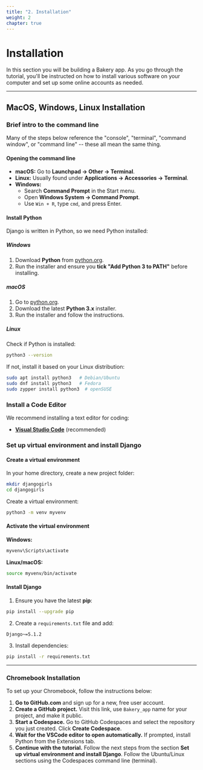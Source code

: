 ```yaml
---
title: "2. Installation"
weight: 2
chapter: true
---
```


# Installation

In this section you will be building a Bakery app. As you go through the tutorial, you'll be instructed on how to install various software on your computer and set up some online accounts as needed.

---

## MacOS, Windows, Linux Installation

### Brief intro to the command line

Many of the steps below reference the "console", "terminal", "command window", or "command line" -- these all mean the same thing.

#### Opening the command line

- **macOS:** Go to **Launchpad → Other → Terminal**.
- **Linux:** Usually found under **Applications → Accessories → Terminal**.
- **Windows:** 
  - Search **Command Prompt** in the Start menu.
  - Open **Windows System → Command Prompt**.
  - Use `Win + R`, type `cmd`, and press Enter.

#### Install Python

Django is written in Python, so we need Python installed:

##### **Windows**

1. Download **Python** from [python.org](https://www.python.org/downloads/windows/).
2. Run the installer and ensure you **tick "Add Python 3 to PATH"** before installing.

##### **macOS**
1. Go to [python.org](https://www.python.org/downloads/).
2. Download the latest **Python 3.x** installer.
3. Run the installer and follow the instructions.

##### **Linux**
Check if Python is installed:

```sh
python3 --version
```

If not, install it based on your Linux distribution:

```sh
sudo apt install python3   # Debian/Ubuntu
sudo dnf install python3   # Fedora
sudo zypper install python3  # openSUSE
```

### Install a Code Editor

We recommend installing a text editor for coding:

- **[Visual Studio Code](https://code.visualstudio.com/)** (recommended)

### Set up virtual environment and install Django

#### Create a virtual environment

In your home directory, create a new project folder:

```sh
mkdir djangogirls
cd djangogirls
```

Create a virtual environment:

```sh
python3 -m venv myvenv
```

#### Activate the virtual environment

**Windows:**

```sh
myvenv\Scripts\activate
```

**Linux/macOS:**

```sh
source myvenv/bin/activate
```

#### Install Django

1. Ensure you have the latest **pip**:

```sh
pip install --upgrade pip
```

2. Create a `requirements.txt` file and add:

```
Django~=5.1.2
```

3. Install dependencies:

```sh
pip install -r requirements.txt
```

---

### Chromebook Installation

To set up your Chromebook, follow the instructions below:

1. **Go to GitHub.com** and sign up for a new, free user account.
2. **Create a GitHub project.** Visit this link, use `Bakery_app` name for your project, and make it public.
3. **Start a Codespace.** Go to GitHub Codespaces and select the repository you just created. Click **Create Codespace**.
4. **Wait for the VSCode editor to open automatically.** If prompted, install Python from the Extensions tab.
5. **Continue with the tutorial.** Follow the next steps from the section **Set up virtual environment and install Django**. Follow the Ubuntu/Linux sections using the Codespaces command line (terminal).
